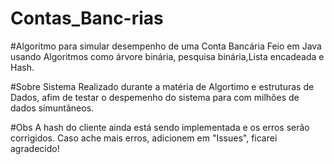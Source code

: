 # Contas_Banc-rias

#Algoritmo para simular desempenho de uma Conta Bancária
Feio em Java usando Algoritmos como árvore binária, pesquisa binária,Lista encadeada e Hash. 

#Sobre
Sistema Realizado durante a matéria de Algortimo e estruturas de Dados, afim de testar o despemenho do sistema para com milhões de dados
simuntâneos.

#Obs
A hash do cliente ainda está sendo implementada e os erros serão corrigidos. Caso ache mais erros, adicionem em "Issues",
ficarei agradecido!
